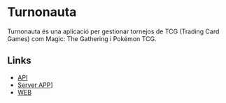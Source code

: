 # Turnonauta
Turnonauta és una aplicació per gestionar tornejos de TCG (Trading Card Games) com Magic: The Gathering i Pokémon TCG.


## Links

- [API](https://github.com/Snr1s3/TurnoNauta_FastAPI.git)
- [Server APP](https://github.com/Snr1s3/serverApp_Turnonauta.git)]
- [WEB](https://github.com/EdwindanielTIC/web_TurnoNauta.git)
